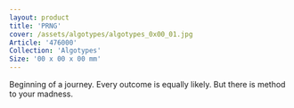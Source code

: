 ```yaml
---
layout: product
title: 'PRNG'
cover: /assets/algotypes/algotypes_0x00_01.jpg
Article: '476000'
Collection: 'Algotypes'
Size: '00 x 00 x 00 mm'
---
```

Beginning of a journey. Every outcome is equally likely. But there is method to your madness.
